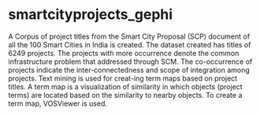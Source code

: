 # smartcityprojects_gephi
A Corpus of project titles from the Smart City Proposal (SCP) document of all the 100 Smart Cities in India is created. The dataset created has titles of 6249 projects. The projects with more occurrence denote the common infrastructure problem that addressed through SCM. The co-occurrence of projects indicate the inter-connectedness and scope of integration among projects. Text mining is used for creat-ing term maps based on project titles. A term map is a visualization of similarity in which objects (project terms) are located based on the similarity to nearby objects. To create a term map, VOSViewer is used.
